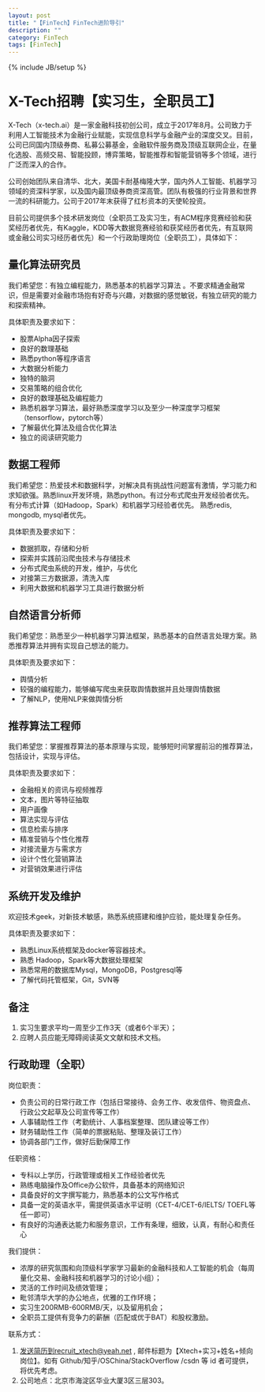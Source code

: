 ```yaml
---
layout: post
title: "【FinTech】FinTech进阶导引"
description: ""
category: FinTech
tags: [FinTech]
---
```

{% include JB/setup %}

# X-Tech招聘【实习生，全职员工】

X-Tech（x-tech.ai）是一家金融科技初创公司，成立于2017年8月。公司致力于利用人工智能技术为金融行业赋能，实现信息科学与金融产业的深度交叉。目前，公司已同国内顶级券商、私募公募基金，金融软件服务商及顶级互联网企业，在量化选股、高频交易、智能投顾，博弈策略，智能推荐和智能营销等多个领域，进行广泛而深入的合作。

公司创始团队来自清华、北大，美国卡耐基梅隆大学，国内外人工智能、机器学习领域的资深科学家，以及国内最顶级券商资深高管。团队有极强的行业背景和世界一流的科研能力。公司于2017年末获得了红杉资本的天使轮投资。

目前公司提供多个技术研发岗位（全职员工及实习生，有ACM程序竞赛经验和获奖经历者优先，有Kaggle，KDD等大数据竞赛经验和获奖经历者优先，有互联网或金融公司实习经历者优先）和一个行政助理岗位（全职员工），具体如下：

## 量化算法研究员

我们希望您：有独立编程能力，熟悉基本的机器学习算法 。不要求精通金融常识，但是需要对金融市场抱有好奇与兴趣，对数据的感觉敏锐，有独立研究的能力和探索精神。

具体职责及要求如下：
* 股票Alpha因子探索
* 良好的数理基础
* 熟悉python等程序语言
* 大数据分析能力
* 独特的脑洞
* 交易策略的组合优化
* 良好的数理基础及编程能力
* 熟悉机器学习算法，最好熟悉深度学习以及至少一种深度学习框架（tensorflow，pytorch等）
* 了解最优化算法及组合优化算法
* 独立的阅读研究能力

## 数据工程师
我们希望您：热爱技术和数据科学，对解决具有挑战性问题富有激情，学习能力和求知欲强。熟悉linux开发环境，熟悉python。有过分布式爬虫开发经验者优先。有分布式计算（如Hadoop，Spark）和机器学习经验者优先。 熟悉redis, mongodb, mysql者优先。  

具体职责及要求如下：
* 数据抓取，存储和分析
* 探索并实践前沿爬虫技术与存储技术 
* 分布式爬虫系统的开发，维护，与优化 
* 对接第三方数据源，清洗入库 
* 利用大数据和机器学习工具进行数据分析  

## 自然语言分析师
我们希望您：熟悉至少一种机器学习算法框架，熟悉基本的自然语言处理方案。熟悉推荐算法并拥有实现自己想法的能力。

具体职责及要求如下：
* 舆情分析
* 较强的编程能力，能够编写爬虫来获取舆情数据并且处理舆情数据
* 了解NLP，使用NLP来做舆情分析

## 推荐算法工程师
我们希望您：掌握推荐算法的基本原理与实现，能够短时间掌握前沿的推荐算法，包括设计，实现与评估。

具体职责及要求如下：
* 金融相关的资讯与视频推荐
* 文本，图片等特征抽取
* 用户画像
* 算法实现与评估
* 信息检索与排序
* 精准营销与个性化推荐
* 对接流量方与需求方
* 设计个性化营销算法
* 对营销效果进行评估

## 系统开发及维护
欢迎技术geek，对新技术敏感，熟悉系统搭建和维护应验，能处理复杂任务。

具体职责及要求如下：
* 熟悉Linux系统框架及docker等容器技术。
* 熟悉 Hadoop，Spark等大数据处理框架
* 熟悉常用的数据库Mysql，MongoDB，Postgresql等
* 了解代码托管框架，Git，SVN等

## 备注

1. 实习生要求平均一周至少工作3天（或者6个半天）；
2. 应聘人员应能无障碍阅读英文文献和技术文档。

## 行政助理（全职）

岗位职责：
* 负责公司的日常行政工作（包括日常接待、会务工作、收发信件、物资盘点、行政公文起草及公司宣传等工作）
* 人事辅助性工作（考勤统计、人事档案整理、团队建设等工作）
* 财务辅助性工作（简单的票据粘贴、整理及装订工作）
* 协调各部门工作，做好后勤保障工作

任职资格：
* 专科以上学历，行政管理或相关工作经验者优先
* 熟练电脑操作及Office办公软件，具备基本的网络知识
* 具备良好的文字撰写能力，熟悉基本的公文写作格式
* 具备一定的英语水平，需提供英语水平证明（CET-4/CET-6/IELTS/ TOEFL等任一即可）
* 有良好的沟通表达能力和服务意识，工作有条理，细致，认真，有耐心和责任心

我们提供：
* 浓厚的研究氛围和向顶级科学家学习最新的金融科技和人工智能的机会（每周量化交易、金融科技和机器学习的讨论小组）；
* 灵活的工作时间及绩效管理；
* 毗邻清华大学的办公地点，优雅的工作环境；
* 实习生200RMB-600RMB/天，以及留用机会；	
* 全职员工提供有竞争力的薪酬（匹配或优于BAT）和股权激励。
	
联系方式：
1. 发送简历到recruit_xtech@yeah.net , 邮件标题为【Xtech+实习+姓名+倾向岗位】。如有 Github/知乎/OSChina/StackOverflow /csdn 等 id 者可提供，将优先考虑。 
2. 公司地点：北京市海淀区华业大厦3区三层303。
